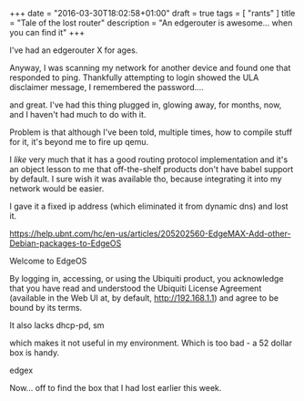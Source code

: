 +++
date = "2016-03-30T18:02:58+01:00"
draft = true
tags = [ "rants" ]
title = "Tale of the lost router"
description = "An edgerouter is awesome... when you can find it"
+++

I've had an edgerouter X for ages. 

Anyway, I was scanning my network for another device and found one 
that responded to ping. Thankfully attempting to login showed the
ULA disclaimer message, I remembered the password....

and great. I've had this thing plugged in, glowing away, for months,
now, and I haven't had much to do with it.

Problem is that although I've been told, multiple times, how to compile
stuff for it, it's beyond me to fire up qemu.

I *like* very much that it has a good routing protocol implementation
and it's an object lesson to me that off-the-shelf products don't 
have babel support by default. I sure wish it was available tho,
because integrating it into my network would be easier.

I gave it a fixed ip address (which eliminated it from dynamic dns)
and lost it.

https://help.ubnt.com/hc/en-us/articles/205202560-EdgeMAX-Add-other-Debian-packages-to-EdgeOS

Welcome to EdgeOS

By logging in, accessing, or using the Ubiquiti product, you
acknowledge that you have read and understood the Ubiquiti
License Agreement (available in the Web UI at, by default,
http://192.168.1.1) and agree to be bound by its terms.

It also lacks dhcp-pd, sm

which makes it not useful in my environment. Which is too bad - a 52
dollar box is handy.

edgex

Now... off to find the box that I had lost earlier this week.

